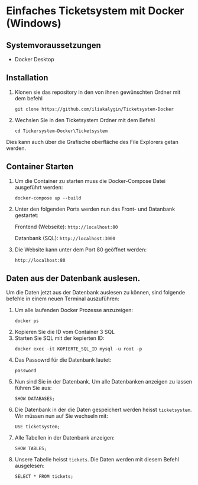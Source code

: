 # Einfaches Ticketsystem mit Docker (Windows)


## Systemvoraussetzungen

- Docker Desktop


## Installation

1. Klonen sie das repository in den von ihnen gewünschten Ordner mit dem befehl
   ```
   git clone https://github.com/iliakalygin/Ticketsystem-Docker
   ```
3. Wechslen Sie in den Ticketsystem Ordner mit dem Befehl
   ```
   cd Tickersystem-Docker\Ticketsystem
   ```
  Dies kann auch über die Grafische oberfläche des File Explorers getan werden.

## Container Starten

1. Um die Container zu starten muss die Docker-Compose Datei ausgeführt werden:
   ```
   docker-compose up --build
   ```
3. Unter den folgenden Ports werden nun das Front- und Datanbank gestartet:
    
   Frontend (Webseite): ```http://localhost:80```
 
   Datanbank (SQL): ```http://localhost:3000```
    
5. Die Website kann unter dem Port 80 geöffnet werden:
   ```
   http://localhost:80
   ```

## Daten aus der Datenbank auslesen.

Um die Daten jetzt aus der Datenbank auslesen zu können, sind folgende befehle in einem neuen Terminal auszuführen:

1. Um alle laufenden Docker Prozesse anzuzeigen:
   ```
   docker ps
   ```
3. Kopieren Sie die ID vom Container 3 SQL
4. Starten Sie SQL mit der kepierten ID:
   ```
   docker exec -it KOPIERTE_SQL_ID mysql -u root -p
   ```
5. Das Passowrd für die Datenbank lautet:
   ```
   password
   ```
6. Nun sind Sie in der Datenbank. Um alle Datenbanken anzeigen zu lassen führen Sie aus:
   ```
   SHOW DATABASES;
   ```
7. Die Datenbank in der die Daten gespeichert werden heisst `ticketsystem`. Wir müssen nun auf Sie wechseln mit:
   ```
   USE ticketsystem; 
   ```
8. Alle Tabellen in der Datenbank anzeigen:
   ```
   SHOW TABLES;
   ```
9. Unsere Tabelle heisst `tickets`. Die Daten werden mit diesem Befehl ausgelesen:
   ```
   SELECT * FROM tickets; 
   ``` 

